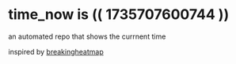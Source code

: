 # time_now is (( 1735707600744 ))

an automated repo that shows the currnent time

inspired by [breakingheatmap](https://github.com/breakingheatmap/breakingheatmap)